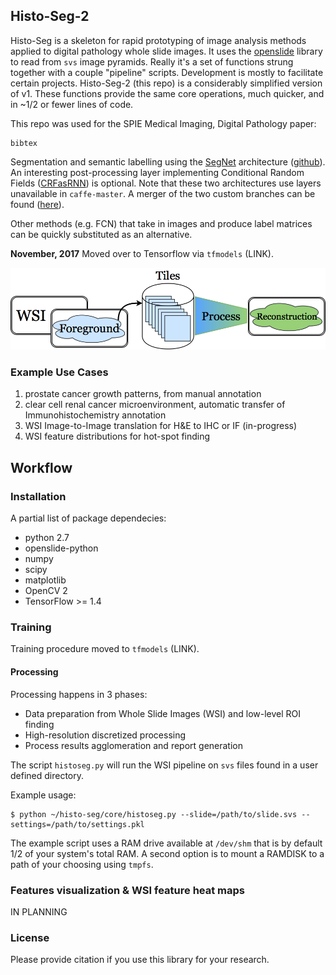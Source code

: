 ## Histo-Seg-2
Histo-Seg is a skeleton for rapid prototyping of image analysis methods applied to digital pathology whole slide images. It uses the [openslide](http://openslide.org) library to read from `svs` image pyramids. Really it's a set of functions strung together with a couple "pipeline" scripts. Development is mostly to facilitate certain projects. Histo-Seg-2 (this repo) is a considerably simplified version of v1. These functions provide the same core operations, much quicker, and in ~1/2 or fewer lines of code.

This repo was used for the SPIE Medical Imaging, Digital Pathology paper:
```
bibtex
```

Segmentation and semantic labelling using the [SegNet](http://mi.eng.cam.ac.uk/projects/segnet/) architecture ([github](https://github.com/alexgkendall/caffe-segnet)). An interesting post-processing layer implementing Conditional Random Fields ([CRFasRNN](https://github.com/torrvision/crfasrnn)) is optional. Note that these two architectures use layers unavailable in `caffe-master`. A merger of the two custom branches can be found ([here](https://github.com/nathanin/caffe-segnet-crf)).

Other methods (e.g. FCN) that take in images and produce label matrices can be quickly substituted as an alternative.

**November, 2017** Moved over to Tensorflow via `tfmodels` (LINK).


![flow_overview]


### Example Use Cases
1. prostate cancer growth patterns, from manual annotation
2. clear cell renal cancer microenvironment, automatic transfer of Immunohistochemistry annotation
3. WSI Image-to-Image translation for H\&E to IHC or IF (in-progress)
4. WSI feature distributions for hot-spot finding


## Workflow
### Installation
A partial list of package dependecies:
* python 2.7
* openslide-python
* numpy
* scipy
* matplotlib
* OpenCV 2
* TensorFlow >= 1.4

### Training
Training procedure moved to `tfmodels` (LINK).

#### Processing
Processing happens in 3 phases:
* Data preparation from Whole Slide Images (WSI) and low-level ROI finding
* High-resolution discretized processing
* Process results agglomeration and report generation

The script `histoseg.py` will run the WSI pipeline on `svs` files found in a user defined directory.

Example usage:
```
$ python ~/histo-seg/core/histoseg.py --slide=/path/to/slide.svs --settings=/path/to/settings.pkl
```

The example script uses a RAM drive available at `/dev/shm` that is by default 1/2 of your system's total RAM. A second option is to mount a RAMDISK to a path of your choosing using `tmpfs`.


### Features visualization & WSI feature heat maps
IN PLANNING

### License
Please provide citation if you use this library for your research.

<!-- Copyright 2017 Nathan Ing

Permission is hereby granted, free of charge, to any person obtaining a copy of this software and associated documentation files (the "Software"), to deal in the Software without restriction, including without limitation the rights to use, copy, modify, merge, publish, distribute, sublicense, and/or sell copies of the Software, and to permit persons to whom the Software is furnished to do so, subject to the following conditions:

The above copyright notice and this permission notice shall be included in all copies or substantial portions of the Software.

THE SOFTWARE IS PROVIDED "AS IS", WITHOUT WARRANTY OF ANY KIND, EXPRESS OR IMPLIED, INCLUDING BUT NOT LIMITED TO THE WARRANTIES OF MERCHANTABILITY, FITNESS FOR A PARTICULAR PURPOSE AND NONINFRINGEMENT. IN NO EVENT SHALL THE AUTHORS OR COPYRIGHT HOLDERS BE LIABLE FOR ANY CLAIM, DAMAGES OR OTHER LIABILITY, WHETHER IN AN ACTION OF CONTRACT, TORT OR OTHERWISE, ARISING FROM, OUT OF OR IN CONNECTION WITH THE SOFTWARE OR THE USE OR OTHER DEALINGS IN THE SOFTWARE.
This package was developed with support from the BioImageInformatics Lab at Cedars Sinai Medical Center, Los Angeles, CA. -->

[flow_overview]: assets/histoseg_overview.png
